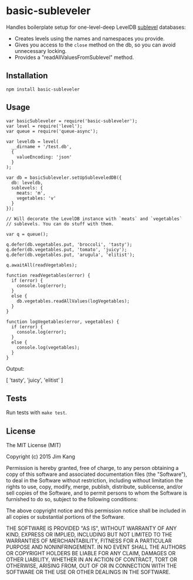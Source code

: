basic-subleveler
================

Handles boilerplate setup for one-level-deep LevelDB [sublevel](https://github.com/dominictarr/level-sublevel) databases:

- Creates levels using the names and namespaces you provide.
- Gives you access to the `close` method on the db, so you can avoid unnecessary locking.
- Provides a "readAllValuesFromSublevel" method.


Installation
------------

    npm install basic-subleveler

Usage
-----

    var basicSubleveler = require('basic-subleveler');
    var level = require('level');
    var queue = require('queue-async');

    var leveldb = level(
      __dirname + '/test.db',
      {
        valueEncoding: 'json'
      }
    );

    var db = basicSubleveler.setUpSubleveledDB({
      db: leveldb,
      sublevels: {
        meats: 'm',
        vegetables: 'v'
      }
    });

    // Will decorate the LevelDB instance with `meats` and `vegetables`
    // sublevels. You can do stuff with them.

    var q = queue();

    q.defer(db.vegetables.put, 'broccoli', 'tasty');
    q.defer(db.vegetables.put, 'tomato', 'juicy');
    q.defer(db.vegetables.put, 'arugula', 'elitist');

    q.awaitAll(readVegetables);

    function readVegetables(error) {
      if (error) {
        console.log(error);
      }
      else {
        db.vegetables.readAllValues(logVegetables);
      }
    }

    function logVegetables(error, vegetables) {      
      if (error) {
        console.log(error);
      }
      else {
        console.log(vegetables);
      }
    }

Output:

  [
    'tasty',
    'juicy',
    'elitist'
  ]

Tests
-----

Run tests with `make test`.

License
-------

The MIT License (MIT)

Copyright (c) 2015 Jim Kang

Permission is hereby granted, free of charge, to any person obtaining a copy
of this software and associated documentation files (the "Software"), to deal
in the Software without restriction, including without limitation the rights
to use, copy, modify, merge, publish, distribute, sublicense, and/or sell
copies of the Software, and to permit persons to whom the Software is
furnished to do so, subject to the following conditions:

The above copyright notice and this permission notice shall be included in
all copies or substantial portions of the Software.

THE SOFTWARE IS PROVIDED "AS IS", WITHOUT WARRANTY OF ANY KIND, EXPRESS OR
IMPLIED, INCLUDING BUT NOT LIMITED TO THE WARRANTIES OF MERCHANTABILITY,
FITNESS FOR A PARTICULAR PURPOSE AND NONINFRINGEMENT. IN NO EVENT SHALL THE
AUTHORS OR COPYRIGHT HOLDERS BE LIABLE FOR ANY CLAIM, DAMAGES OR OTHER
LIABILITY, WHETHER IN AN ACTION OF CONTRACT, TORT OR OTHERWISE, ARISING FROM,
OUT OF OR IN CONNECTION WITH THE SOFTWARE OR THE USE OR OTHER DEALINGS IN
THE SOFTWARE.
